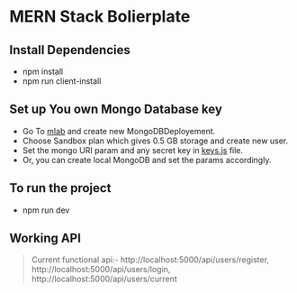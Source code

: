 # MERN Stack Bolierplate

## Install Dependencies

- npm install
- npm run client-install

## Set up You own Mongo Database key
- Go To [mlab](https://mlab.com/home) and create new MongoDBDeployement.
- Choose Sandbox plan which gives 0.5 GB storage and create new user.
- Set the mongo URI param and any secret key in [keys.js](https://github.com/starkblaze01/MERN-Stack-Boilerplate/blob/master/config/keys.js) file.
- Or, you can create local MongoDB and set the params accordingly.

## To run the project

- npm run dev

## Working API

> Current functional api:- http://localhost:5000/api/users/register, http://localhost:5000/api/users/login, http://localhost:5000/api/users/current
